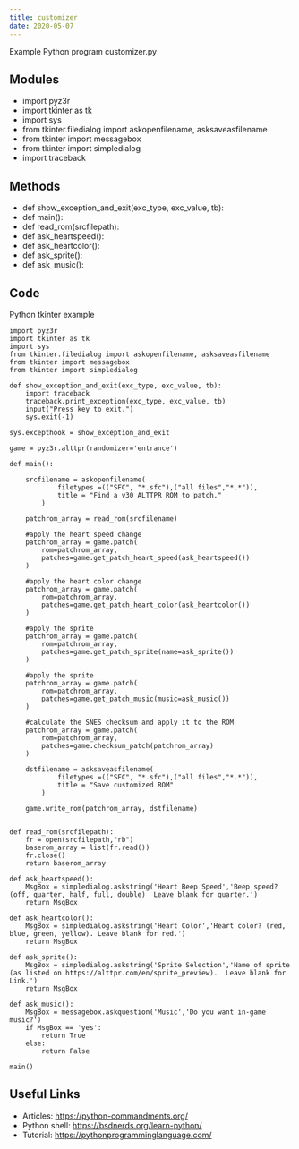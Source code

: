 ```yaml
---
title: customizer
date: 2020-05-07
---
```

Example Python program customizer.py

## Modules

* import pyz3r
* import tkinter as tk
* import sys
* from tkinter.filedialog import askopenfilename, asksaveasfilename
* from tkinter import messagebox
* from tkinter import simpledialog
* import traceback

## Methods

* def show_exception_and_exit(exc_type, exc_value, tb):
* def main():
* def read_rom(srcfilepath):
* def ask_heartspeed():
* def ask_heartcolor():
* def ask_sprite():
* def ask_music():

## Code

Python tkinter example

    import pyz3r
    import tkinter as tk
    import sys
    from tkinter.filedialog import askopenfilename, asksaveasfilename
    from tkinter import messagebox
    from tkinter import simpledialog
    
    def show_exception_and_exit(exc_type, exc_value, tb):
        import traceback
        traceback.print_exception(exc_type, exc_value, tb)
        input("Press key to exit.")
        sys.exit(-1)
    
    sys.excepthook = show_exception_and_exit
    
    game = pyz3r.alttpr(randomizer='entrance')
    
    def main():
    
        srcfilename = askopenfilename(
                filetypes =(("SFC", "*.sfc"),("all files","*.*")),
                title = "Find a v30 ALTTPR ROM to patch."
            )
        
        patchrom_array = read_rom(srcfilename)
    
        #apply the heart speed change
        patchrom_array = game.patch(
            rom=patchrom_array,
            patches=game.get_patch_heart_speed(ask_heartspeed())
        )
    
        #apply the heart color change
        patchrom_array = game.patch(
            rom=patchrom_array,
            patches=game.get_patch_heart_color(ask_heartcolor())
        )
    
        #apply the sprite
        patchrom_array = game.patch(
            rom=patchrom_array,
            patches=game.get_patch_sprite(name=ask_sprite())
        )
    
        #apply the sprite
        patchrom_array = game.patch(
            rom=patchrom_array,
            patches=game.get_patch_music(music=ask_music())
        )
    
        #calculate the SNES checksum and apply it to the ROM
        patchrom_array = game.patch(
            rom=patchrom_array,
            patches=game.checksum_patch(patchrom_array)
        )
    
        dstfilename = asksaveasfilename(
                filetypes =(("SFC", "*.sfc"),("all files","*.*")),
                title = "Save customized ROM"
            )
    
        game.write_rom(patchrom_array, dstfilename)
    
    
    def read_rom(srcfilepath):
        fr = open(srcfilepath,"rb")
        baserom_array = list(fr.read())
        fr.close()
        return baserom_array
    
    def ask_heartspeed():
        MsgBox = simpledialog.askstring('Heart Beep Speed','Beep speed? (off, quarter, half, full, double)  Leave blank for quarter.')
        return MsgBox
    
    def ask_heartcolor():
        MsgBox = simpledialog.askstring('Heart Color','Heart color? (red, blue, green, yellow). Leave blank for red.')
        return MsgBox
    
    def ask_sprite():
        MsgBox = simpledialog.askstring('Sprite Selection','Name of sprite (as listed on https://alttpr.com/en/sprite_preview).  Leave blank for Link.')
        return MsgBox
    
    def ask_music():
        MsgBox = messagebox.askquestion('Music','Do you want in-game music?')
        if MsgBox == 'yes':
            return True
        else:
            return False
    
    main()

## Useful Links

- Articles: https://python-commandments.org/
- Python shell: https://bsdnerds.org/learn-python/
- Tutorial: https://pythonprogramminglanguage.com/
